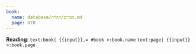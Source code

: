 ```yaml
---
book:
  name: database/ספרים/קהלת.md
  page: 878
---
```

**Reading**: `text:book| {{input}},= #book >:book.name` `text:page| {{input}} >:book.page` 